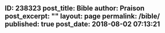 ---
---
ID: 238323
post_title: Bible
author: Praison
post_excerpt: ""
layout: page
permalink: /bible/
published: true
post_date: 2018-08-02 07:13:21
---